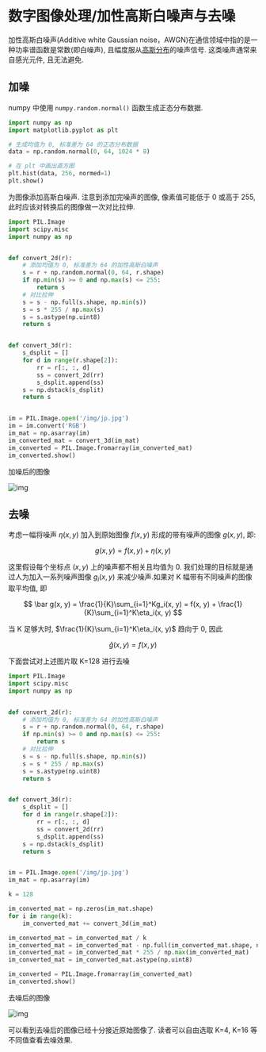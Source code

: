 # 数字图像处理/加性高斯白噪声与去噪

加性高斯白噪声(Additive white Gaussian noise，AWGN)在通信领域中指的是一种功率谱函数是常数(即白噪声), 且幅度服从[高斯分布](/content/daze/math/normal_distribution/)的噪声信号. 这类噪声通常来自感光元件, 且无法避免.

## 加噪

numpy 中使用 `numpy.random.normal()` 函数生成正态分布数据.

```py
import numpy as np
import matplotlib.pyplot as plt

# 生成均值为 0, 标准差为 64 的正态分布数据
data = np.random.normal(0, 64, 1024 * 8)

# 在 plt 中画出直方图
plt.hist(data, 256, normed=1)
plt.show()
```

为图像添加高斯白噪声. 注意到添加完噪声的图像, 像素值可能低于 0 或高于 255, 此时应该对转换后的图像做一次对比拉伸.

```py
import PIL.Image
import scipy.misc
import numpy as np


def convert_2d(r):
    # 添加均值为 0, 标准差为 64 的加性高斯白噪声
    s = r + np.random.normal(0, 64, r.shape)
    if np.min(s) >= 0 and np.max(s) <= 255:
        return s
    # 对比拉伸
    s = s - np.full(s.shape, np.min(s))
    s = s * 255 / np.max(s)
    s = s.astype(np.uint8)
    return s


def convert_3d(r):
    s_dsplit = []
    for d in range(r.shape[2]):
        rr = r[:, :, d]
        ss = convert_2d(rr)
        s_dsplit.append(ss)
    s = np.dstack(s_dsplit)
    return s


im = PIL.Image.open('/img/jp.jpg')
im = im.convert('RGB')
im_mat = np.asarray(im)
im_converted_mat = convert_3d(im_mat)
im_converted = PIL.Image.fromarray(im_converted_mat)
im_converted.show()
```

加噪后的图像

![img](/img/pil/agwn/jp_agwn.jpg)

## 去噪

考虑一幅将噪声 $\eta(x, y)$ 加入到原始图像 $f(x, y)$ 形成的带有噪声的图像 $g(x, y)$, 即:

$$
g(x, y) = f(x, y) + \eta(x, y)
$$

这里假设每个坐标点 $(x, y)$ 上的噪声都不相关且均值为 0. 我们处理的目标就是通过人为加入一系列噪声图像 $g_i(x, y)$ 来减少噪声.如果对 K 幅带有不同噪声的图像取平均值, 即

$$
\bar g(x, y) = \frac{1}{K}\sum_{i=1}^Kg_i(x, y) = f(x, y) + \frac{1}{K}\sum_{i=1}^K\eta_i(x, y)
$$

当 K 足够大时, $\frac{1}{K}\sum_{i=1}^K\eta_i(x, y)$ 趋向于 0, 因此

$$
\bar g(x, y) = f(x, y)
$$

下面尝试对上述图片取 K=128 进行去噪

```py
import PIL.Image
import scipy.misc
import numpy as np


def convert_2d(r):
    # 添加均值为 0, 标准差为 64 的加性高斯白噪声
    s = r + np.random.normal(0, 64, r.shape)
    if np.min(s) >= 0 and np.max(s) <= 255:
        return s
    # 对比拉伸
    s = s - np.full(s.shape, np.min(s))
    s = s * 255 / np.max(s)
    s = s.astype(np.uint8)
    return s


def convert_3d(r):
    s_dsplit = []
    for d in range(r.shape[2]):
        rr = r[:, :, d]
        ss = convert_2d(rr)
        s_dsplit.append(ss)
    s = np.dstack(s_dsplit)
    return s


im = PIL.Image.open('/img/jp.jpg')
im_mat = np.asarray(im)

k = 128

im_converted_mat = np.zeros(im_mat.shape)
for i in range(k):
    im_converted_mat += convert_3d(im_mat)

im_converted_mat = im_converted_mat / k
im_converted_mat = im_converted_mat - np.full(im_converted_mat.shape, np.min(im_converted_mat))
im_converted_mat = im_converted_mat * 255 / np.max(im_converted_mat)
im_converted_mat = im_converted_mat.astype(np.uint8)

im_converted = PIL.Image.fromarray(im_converted_mat)
im_converted.show()
```

去噪后的图像

![img](/img/pil/agwn/jp_denoise.jpg)

可以看到去噪后的图像已经十分接近原始图像了. 读者可以自由选取 K=4, K=16 等不同值查看去噪效果.
